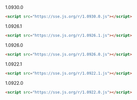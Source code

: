 1.0930.0
```html
<script src="https://sse.js.org/r/1.0930.0.js"></script>
```
1.0926.1
```html
<script src="https://sse.js.org/r/1.0926.1.js"></script>
```
1.0926.0
```html
<script src="https://sse.js.org/r/1.0926.0.js"></script>
```
1.0922.1
```html
<script src="https://sse.js.org/r/1.0922.1.js"></script>
```
1.0922.0
```html
<script src="https://sse.js.org/r/1.0922.0.js"></script>
```